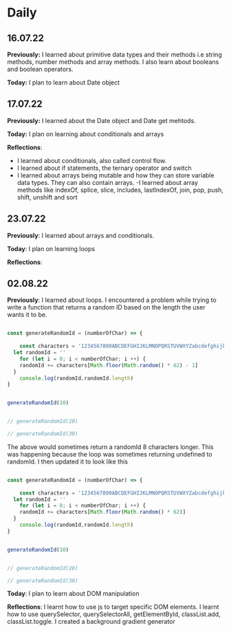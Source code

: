 # Daily

## 16.07.22

**Previously:** I learned about primitive data types and their methods i.e string methods, number methods and array methods. I also learn about booleans and boolean operators.

**Today:** I plan to learn about Date object



## 17.07.22

**Previously:** I learned about the Date object and Date get mehtods.

**Today:** I plan  on learning about conditionals and arrays


**Reflections**:

- I learned about conditionals, also called control flow. 
- I learned about if statements, the ternary operator and switch
- I learned about arrays being mutable and how they can store variable data types. They can also contain arrays.
-I learned about array methods like indexOf, splice, slice, includes, lastIndexOf, join, pop, push, shift, unshift and sort



## 23.07.22

**Previously**: I learned about arrays and conditionals.

**Today**: I plan on learning loops

**Reflections**:


## 02.08.22

**Previously**: I learned about loops. I encountered a problem while trying to write a function that returns a random ID based on the length the user wants it to be.

``` js

const generateRandomId = (numberOfChar) => {
  
	const characters = '1234567890ABCDEFGHIJKLMNOPQRSTUVWXYZabcdefghijklmnopqrstuvwxyz'
  let randomId = ''
	for (let i = 0; i < numberOfChar; i ++) {
    randomId += characters[Math.floor(Math.random() * 62) - 1]
  }
	console.log(randomId,randomId.length)
}


generateRandomId(10) 


// generateRandomId(20)

// generateRandomId(30)
```
The  above would sometimes return a randomId 8 characters longer. This was happening because the loop was sometimes returning undefined to randomId. I then updated it to look like this

``` js

const generateRandomId = (numberOfChar) => {
  
	const characters = '1234567890ABCDEFGHIJKLMNOPQRSTUVWXYZabcdefghijklmnopqrstuvwxyz'
  let randomId = ''
	for (let i = 0; i < numberOfChar; i ++) {
    randomId += characters[Math.floor(Math.random() * 62)]
  }
	console.log(randomId,randomId.length)
}


generateRandomId(10) 


// generateRandomId(20)

// generateRandomId(30)
```


**Today**: I plan to learn about DOM manipulation

**Reflections**: I learnt how to use js to target specific DOM elements. I learnt how to use querySelector, querySelectorAll, getElementById, classList.add, classList.toggle. I created a background gradient generator